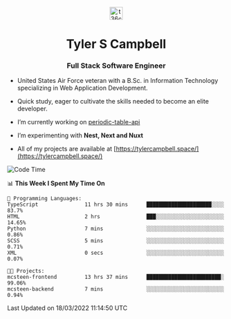 <p align="center">
<a href="https://www.linkedin.com/in/t36campbell" target="blank"><img align="center" src="https://ik.imagekit.io/t36campbell/Portfolio/linkedin.png.original_m8bbGgPh6.png" alt="t36campbell" height="30" width="30" /></a>
</p>
<h1 align="center">Tyler S Campbell</h1>
<h3 align="center">Full Stack Software Engineer</h3>

* United States Air Force veteran with a B.Sc. in Information Technology specializing in Web Application Development. 

* Quick study, eager to cultivate the skills needed to become an elite developer.

* I’m currently working on [periodic-table-api](https://github.com/t36campbell/periodic-table-api)

* I’m experimenting with **Nest, Next and Nuxt**

* All of my projects are available at [https://tylercampbell.space/](https://tylercampbell.space/)

<!--START_SECTION:waka-->
![Code Time](http://img.shields.io/badge/Code%20Time-1%2C506%20hrs%2040%20mins-blue)

📊 **This Week I Spent My Time On** 

```text
💬 Programming Languages: 
TypeScript               11 hrs 30 mins      █████████████████████░░░░   83.7% 
HTML                     2 hrs               ███░░░░░░░░░░░░░░░░░░░░░░   14.65% 
Python                   7 mins              ░░░░░░░░░░░░░░░░░░░░░░░░░   0.86% 
SCSS                     5 mins              ░░░░░░░░░░░░░░░░░░░░░░░░░   0.71% 
XML                      0 secs              ░░░░░░░░░░░░░░░░░░░░░░░░░   0.07%

🐱‍💻 Projects: 
mcsteen-frontend         13 hrs 37 mins      ████████████████████████░   99.06% 
mcsteen-backend          7 mins              ░░░░░░░░░░░░░░░░░░░░░░░░░   0.94%

```


 Last Updated on 18/03/2022 11:14:50 UTC
<!--END_SECTION:waka-->
